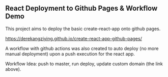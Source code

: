 ## React Deployment to Github Pages & Workflow Demo

This project aims to deploy the basic create-react-app onto github pages.

https://derekangziying.github.io/create-react-app-github-pages/

A workflow with github actions was also created to auto deploy (no more manual deployment) upon a push execution for the react app.

Workflow Idea: push to master, run deploy, update custom domain (the link above).
